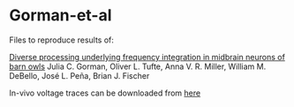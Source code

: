 # Gorman-et-al
Files to reproduce results of:

[Diverse processing underlying frequency integration in midbrain neurons of barn owls](https://journals.plos.org/ploscompbiol/article?id=10.1371/journal.pcbi.1009569)
Julia C. Gorman, Oliver L. Tufte, Anna V. R. Miller, William M. DeBello, José L. Peña, Brian J. Fischer

In-vivo voltage traces can be downloaded from [here](https://www.dropbox.com/sh/piv2tm7323jgx1o/AABdlmkmIYqG4Oa12bk-wWpFa?dl=0)

